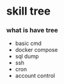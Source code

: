 # skill tree

### what is have tree

- basic cmd
- docker compose
- sql dump
- ssh
- cron
- account control